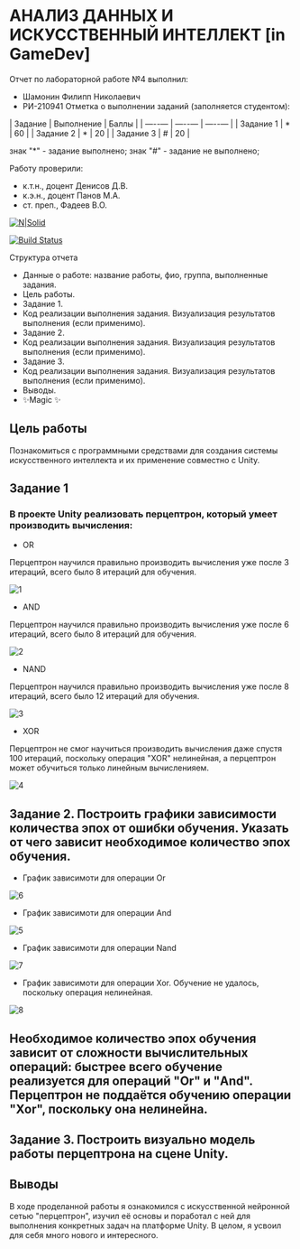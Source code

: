 # АНАЛИЗ ДАННЫХ И ИСКУССТВЕННЫЙ ИНТЕЛЛЕКТ [in GameDev]
Отчет по лабораторной работе №4 выполнил:
- Шамонин Филипп Николаевич
- РИ-210941
Отметка о выполнении заданий (заполняется студентом):

| Задание | Выполнение | Баллы |
| —--— | —--— | —--— |
| Задание 1 | * | 60 |
| Задание 2 | * | 20 |
| Задание 3 | # | 20 |

знак "*" - задание выполнено; знак "#" - задание не выполнено;

Работу проверили:
- к.т.н., доцент Денисов Д.В.
- к.э.н., доцент Панов М.А.
- ст. преп., Фадеев В.О.

[![N|Solid](https://cldup.com/dTxpPi9lDf.thumb.png)](https://nodesource.com/products/nsolid)

[![Build Status](https://travis-ci.org/joemccann/dillinger.svg?branch=master)](https://travis-ci.org/joemccann/dillinger)

Структура отчета

- Данные о работе: название работы, фио, группа, выполненные задания.
- Цель работы.
- Задание 1.
- Код реализации выполнения задания. Визуализация результатов выполнения (если применимо).
- Задание 2.
- Код реализации выполнения задания. Визуализация результатов выполнения (если применимо).
- Задание 3.
- Код реализации выполнения задания. Визуализация результатов выполнения (если применимо).
- Выводы.
- ✨Magic ✨

## Цель работы
Познакомиться с программными средствами для создания системы искусственного интеллекта и их применение совместно с Unity.

## Задание 1
### В проекте Unity реализовать перцептрон, который умеет производить вычисления:
- OR

Перцептрон научился правильно производить вычисления уже после 3 итераций, всего было 8 итераций для обучения.

![1](https://user-images.githubusercontent.com/103362219/205010808-93d5ce9f-bbf3-4af5-a840-f2c13c29c4b3.png)

- AND

Перцептрон научился правильно производить вычисления уже после 6 итераций, всего было 8 итераций для обучения.

![2](https://user-images.githubusercontent.com/103362219/205011212-9216283c-700c-4a2e-b7cc-44e13712db23.png)

- NAND

Перцептрон научился правильно производить вычисления уже после 8 итераций, всего было 12 итераций для обучения.

![3](https://user-images.githubusercontent.com/103362219/205012136-2229c085-a9ff-4007-a874-f8e1bdca60b9.png)

- XOR

Перцептрон не смог научиться производить вычисления даже спустя 100 итераций, поскольку операция "XOR" нелинейная, а перцептрон может обучиться только линейным вычисленияем.

![4](https://user-images.githubusercontent.com/103362219/205022782-b66c805c-ac8a-4ed6-bde3-a0a8438b6266.png)

## Задание 2. Построить графики зависимости количества эпох от ошибки обучения. Указать от чего зависит необходимое количество эпох обучения.

- График зависимоти для операции Or

![6](https://user-images.githubusercontent.com/103362219/205047234-3f3df4ee-9f6b-40d3-83c1-0cff9e843795.JPG)

- График зависимоти для операции And

![5](https://user-images.githubusercontent.com/103362219/205047252-7514a23a-af12-446a-9888-ecc611a0ad78.JPG)

- График зависимоти для операции Nand

![7](https://user-images.githubusercontent.com/103362219/205047278-8a4d65f0-4d9a-4f97-a58e-756e846977ed.JPG)

- График зависимоти для операции Xor.
Обучение не удалось, поскольку операция нелинейная.

![8](https://user-images.githubusercontent.com/103362219/205047294-c77cade2-5b27-4fcd-8034-347624028df2.JPG)

## Необходимое количество эпох обучения зависит от сложности вычислительных операций: быстрее всего обучение реализуется для операций "Or" и "And". Перцептрон не поддаётся обучению операции "Xor", поскольку она нелинейна.

## Задание 3. Построить визуально модель работы перцептрона на сцене Unity.

## Выводы

В ходе проделанной работы я ознакомился с искусственной нейронной сетью "перцептрон", изучил её основы и поработал с ней для выполнения конкретных задач на платформе Unity. В целом, я усвоил для себя много нового и интересного.
